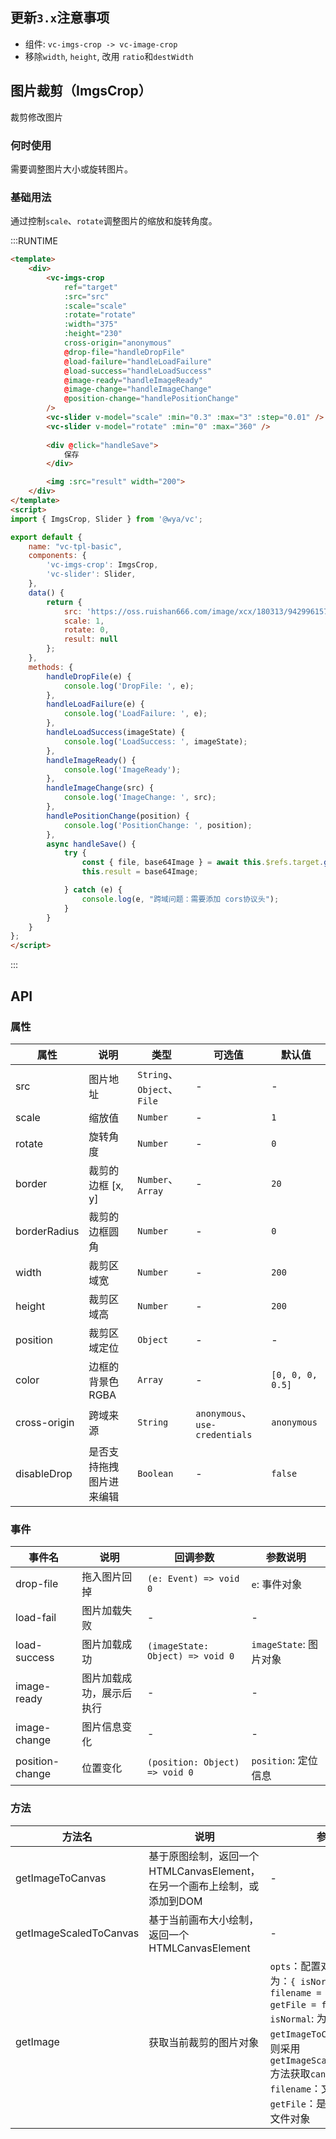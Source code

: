 ## 更新`3.x`注意事项
- 组件: `vc-imgs-crop -> vc-image-crop`
- 移除`width`, `height`, 改用	`ratio`和`destWidth`

## 图片裁剪（ImgsCrop）
裁剪修改图片

### 何时使用
需要调整图片大小或旋转图片。

### 基础用法
通过控制`scale`、`rotate`调整图片的缩放和旋转角度。

:::RUNTIME
```html
<template>
	<div>
		<vc-imgs-crop 
			ref="target"
			:src="src" 
			:scale="scale" 
			:rotate="rotate" 
			:width="375"
			:height="230"
			cross-origin="anonymous"
			@drop-file="handleDropFile"
			@load-failure="handleLoadFailure"
			@load-success="handleLoadSuccess"
			@image-ready="handleImageReady"
			@image-change="handleImageChange"
			@position-change="handlePositionChange"
		/>
		<vc-slider v-model="scale" :min="0.3" :max="3" :step="0.01" />
		<vc-slider v-model="rotate" :min="0" :max="360" />
		
		<div @click="handleSave">
			保存
		</div>

		<img :src="result" width="200">
	</div>
</template>
<script>
import { ImgsCrop, Slider } from '@wya/vc';

export default {
	name: "vc-tpl-basic",
	components: {
		'vc-imgs-crop': ImgsCrop,
		'vc-slider': Slider,
	},
	data() {
		return {
			src: 'https://oss.ruishan666.com/image/xcx/180313/942996157518/10053669,2880,1800.jpg',
			scale: 1,
			rotate: 0,
			result: null
		};
	},
	methods: {
		handleDropFile(e) {
			console.log('DropFile: ', e);
		},
		handleLoadFailure(e) {
			console.log('LoadFailure: ', e);
		},
		handleLoadSuccess(imageState) {
			console.log('LoadSuccess: ', imageState);
		},
		handleImageReady() {
			console.log('ImageReady');
		},
		handleImageChange(src) {
			console.log('ImageChange: ', src);
		},
		handlePositionChange(position) {
			console.log('PositionChange: ', position);
		},
		async handleSave() {
			try {
				const { file, base64Image } = await this.$refs.target.getImage();
				this.result = base64Image;

			} catch (e) {
				console.log(e, "跨域问题：需要添加 cors协议头");
			}
		}
	}
};
</script>
```
:::

## API

### 属性
属性 | 说明 | 类型  | 可选值 | 默认值
---|---|---|---|---
src | 图片地址 | `String`、`Object`、`File` | - | -
scale | 缩放值 | `Number` | - | `1`
rotate | 旋转角度 | `Number` | - | `0`
border | 裁剪的边框 [x, y] | `Number`、`Array` | - | `20`
borderRadius | 裁剪的边框圆角 | `Number` | - | `0`
width | 裁剪区域宽 | `Number` | - | `200`
height | 裁剪区域高 | `Number` | - | `200`
position | 裁剪区域定位 | `Object` | - | -
color | 边框的背景色RGBA | `Array` | - | `[0, 0, 0, 0.5]`
cross-origin | 跨域来源 | `String` | `anonymous`、`use-credentials` | `anonymous`
disableDrop | 是否支持拖拽图片进来编辑 | `Boolean` | - | `false`

### 事件
事件名 | 说明 | 回调参数 | 参数说明
---|---|---|---
drop-file | 拖入图片回掉 | `(e: Event) => void 0` | `e`: 事件对象
load-fail | 图片加载失败 | - | -
load-success | 图片加载成功 | `(imageState: Object) => void 0` | `imageState`: 图片对象
image-ready | 图片加载成功，展示后执行 | - | -
image-change | 图片信息变化 | - | -
position-change | 位置变化 | `(position: Object) => void 0` | `position`: 定位信息

### 方法
方法名 | 说明 | 参数
---|---|---
getImageToCanvas | 基于原图绘制，返回一个HTMLCanvasElement，在另一个画布上绘制，或添加到DOM | -
getImageScaledToCanvas | 基于当前画布大小绘制，返回一个HTMLCanvasElement | -
getImage | 获取当前裁剪的图片对象 | `opts`：配置对象；默认为：`{ isNormal = true, filename = 'image', getFile = false }`; `isNormal`: 为`true`时采用`getImageToCanvas`方法否则采用`getImageScaledToCanvas`方法获取`canvas`; `filename`：文件名；`getFile`：是否获取图片文件对象